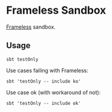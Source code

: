 # Frameless Sandbox

[Frameless](https://github.com/typelevel/frameless) sandbox.

## Usage

    sbt testOnly

Use cases failing with Frameless:

    sbt 'testOnly -- include ko'

Use case ok (with workaround of not):

    sbt 'testOnly -- include ok'